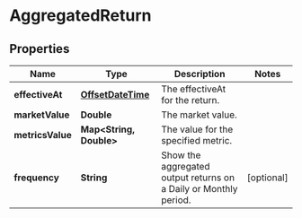 

# AggregatedReturn

## Properties

Name | Type | Description | Notes
------------ | ------------- | ------------- | -------------
**effectiveAt** | [**OffsetDateTime**](OffsetDateTime.md) | The effectiveAt for the return. | 
**marketValue** | **Double** | The market value. | 
**metricsValue** | **Map&lt;String, Double&gt;** | The value for the specified metric. | 
**frequency** | **String** | Show the aggregated output returns on a Daily or Monthly period. |  [optional]




